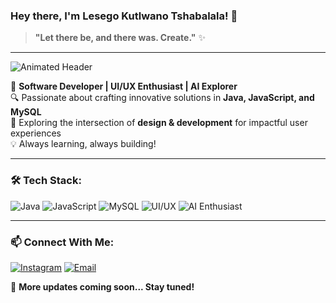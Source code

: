 ### Hey there, I'm Lesego Kutlwano Tshabalala! 👋

> **"Let there be, and there was. Create."** ✨

---

![Animated Header](https://readme-animated-header.com/your-custom-link.gif)  

🚀 **Software Developer | UI/UX Enthusiast | AI Explorer**  
🔍 Passionate about crafting innovative solutions in **Java, JavaScript, and MySQL**  
🎨 Exploring the intersection of **design & development** for impactful user experiences  
💡 Always learning, always building!  

---

### 🛠 Tech Stack:

![Java](https://img.shields.io/badge/Java-ED8B00?style=for-the-badge&logo=java&logoColor=white)
![JavaScript](https://img.shields.io/badge/JavaScript-F7DF1E?style=for-the-badge&logo=javascript&logoColor=black)
![MySQL](https://img.shields.io/badge/MySQL-4479A1?style=for-the-badge&logo=mysql&logoColor=white)
![UI/UX](https://img.shields.io/badge/UI%2FUX-FFA500?style=for-the-badge&logo=figma&logoColor=white)
![AI Enthusiast](https://img.shields.io/badge/AI%20Enthusiast-FFDD44?style=for-the-badge&logo=deeplearning&logoColor=black)

---


### 📫 Connect With Me:

[![Instagram](https://img.shields.io/badge/Instagram-%23E4405F.svg?style=for-the-badge&logo=instagram&logoColor=white)](https://www.instagram.com/segoparables_)
[![Email](https://img.shields.io/badge/Email-%23D14836.svg?style=for-the-badge&logo=gmail&logoColor=white)](mailto:tshabalalalesego68@gmail.com)

🚧 **More updates coming soon... Stay tuned!**
